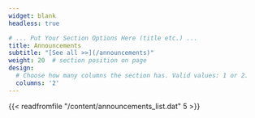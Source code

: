 ```yaml
---
widget: blank
headless: true

# ... Put Your Section Options Here (title etc.) ...
title: Announcements
subtitle: "[See all >>](/announcements)"
weight: 20  # section position on page
design:
  # Choose how many columns the section has. Valid values: 1 or 2.
  columns: '2'
---
```


{{< readfromfile "/content/announcements_list.dat" 5 >}} 
